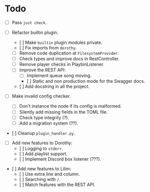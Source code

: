 # Todo
 - [ ] Pass `just check`.
 - [ ] Refactor builtin plugin.
    - [ ] Make `builtin` plugin modules private.
    - [ ] Fix imports from `dorothy`.
    - [ ] Remove code duplication at `FilesystemProvider`.
    - [ ] Check types and improve docs in RestController.
    - [ ] Remove player checks in PlaybinListener. 
    - [ ] Improve the REST API:
        - [ ] Implement queue song moving.
        - [ ] Static and non production mode for the Swagger docs.
    - [ ] Add docstring in all the project.
 
 - [ ] Make invalid config checker.
   - [ ] Don't instance the node if its config is malformed.
   - [ ] Silently add missing fields in the TOML file.
   - [ ] Check type integrity (?).
   - [ ] Add a migration system (??).

 - [ ] Cleanup `plugin_handler.py`.

- [ ] Add new features to Dorothy:
    - [ ] Logging to `stderr`.
    - [ ] Add playlist support.
    - [ ] Implement Discord box listener (???).

- [ ] Add new features to Lilim:
    - [ ] Use extra line and column.
    - [ ] Searching with `/`.
    - [ ] Match features with the REST API.
